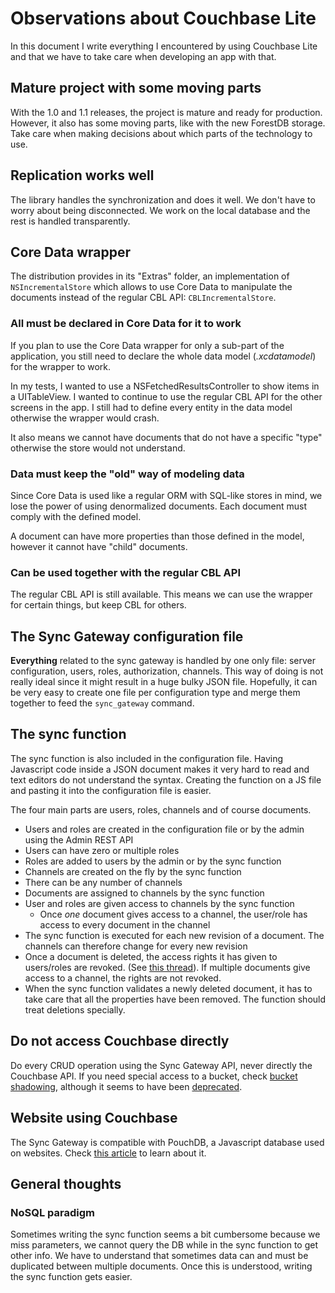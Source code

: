 # Observations about Couchbase Lite

In this document I write everything I encountered by using Couchbase Lite and that we have to take care when developing an app with that.

## Mature project with some moving parts

With the 1.0 and 1.1 releases, the project is mature and ready for production. However, it also has some moving parts, like with the new ForestDB storage. Take care when making decisions about which parts of the technology to use.

## Replication works well

The library handles the synchronization and does it well. We don't have to worry about being disconnected. We work on the local database and the rest is handled transparently.

## Core Data wrapper

The distribution provides in its "Extras" folder, an implementation of `NSIncrementalStore` which allows to use Core Data to manipulate the documents instead of the regular CBL API: `CBLIncrementalStore`.

### All must be declared in Core Data for it to work

If you plan to use the Core Data wrapper for only a sub-part of the application, you still need to declare the whole data model (*.xcdatamodel*) for the wrapper to work.

In my tests, I wanted to use a NSFetchedResultsController to show items in a UITableView. I wanted to continue to use the regular CBL API for the other screens in the app. I still had to define every entity in the data model otherwise the wrapper would crash.

It also means we cannot have documents that do not have a specific "type" otherwise the store would not understand.

### Data must keep the "old" way of modeling data

Since Core Data is used like a regular ORM with SQL-like stores in mind, we lose the power of using denormalized documents. Each document must comply with the defined model.

A document can have more properties than those defined in the model, however it cannot have "child" documents.

### Can be used together with the regular CBL API

The regular CBL API is still available. This means we can use the wrapper for certain things, but keep CBL for others.

## The Sync Gateway configuration file

**Everything** related to the sync gateway is handled by one only file: server configuration, users, roles, authorization, channels. This way of doing is not really ideal since it might result in a huge bulky JSON file. Hopefully, it can be very easy to create one file per configuration type and merge them together to feed the `sync_gateway` command.

## The sync function

The sync function is also included in the configuration file. Having Javascript code inside a JSON document makes it very hard to read and text editors do not understand the syntax. Creating the function on a JS file and pasting it into the configuration file is easier.

The four main parts are users, roles, channels and of course documents.

* Users and roles are created in the configuration file or by the admin using the Admin REST API
* Users can have zero or multiple roles
* Roles are added to users by the admin or by the sync function
* Channels are created on the fly by the sync function
* There can be any number of channels
* Documents are assigned to channels by the sync function
* User and roles are given access to channels by the sync function
  * Once *one* document gives access to a channel, the user/role has access to every document in the channel
* The sync function is executed for each new revision of a document. The channels can therefore change for every new revision
* Once a document is deleted, the access rights it has given to users/roles are revoked. (See [this thread](https://groups.google.com/d/msg/mobile-couchbase/scBfRI7eeIA/JWd_K4QLyDUJ)). If multiple documents give access to a channel, the rights are not revoked.
* When the sync function validates a newly deleted document, it has to take care that all the properties have been removed. The function should treat deletions specially.

## Do not access Couchbase directly

Do every CRUD operation using the Sync Gateway API, never directly the Couchbase API. If you need special access to a bucket, check [bucket shadowing](https://github.com/couchbase/sync_gateway/wiki/Bucket-Shadowing), although it seems to have been [deprecated](https://gitter.im/couchbase/mobile?at=55a8d8c6ad99869443daa873).

## Website using Couchbase

The Sync Gateway is compatible with PouchDB, a Javascript database used on websites. Check [this article](http://blog.couchbase.com/first-steps-with-pouchdb--sync-gateway-todomvc-todolite) to learn about it.

## General thoughts

### NoSQL paradigm

Sometimes writing the sync function seems a bit cumbersome because we miss parameters, we cannot query the DB while in the sync function to get other info. We have to understand that sometimes data can and must be duplicated between multiple documents. Once this is understood, writing the sync function gets easier.
